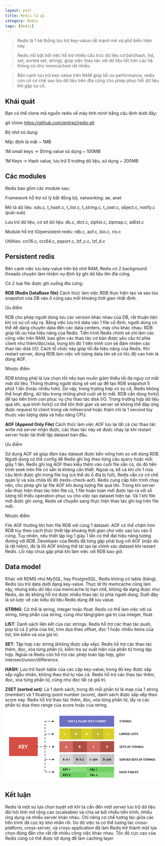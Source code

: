 ```yaml
---
layout: post
title: Redis là gì
category: Redis
tags: [Redis]
---
```


> Redis là 1 hệ thống lưu trữ key-value rất mạnh mẽ và phổ biến hiện nay.

> Redis nổi bật bởi việc hỗ trợ nhiều cấu trúc dữ liệu cơ bản(hash, list, set, sorted set, string), giúp việc thao tác với dữ liệu tốt hơn các hệ thống cũ như memcached rất nhiều.

> Bên cạnh lưu trữ key-value trên RAM giúp tối ưu performance, redis còn có cơ chế sao lưu dữ liệu trên đĩa cứng cho phép phục hồi dữ liệu khi gặp sự cố.

## Khái quát

Bạn có thể clone mã nguồn redis về máy tính mình bằng câu lệnh dưới đây:

git clone https://github.com/antirez/redis.git

Bộ nhớ sử dụng:

Mặc định là mất ~ 1MB

1M small keys -> String value sử dụng ~ 100MB

1M Keys -> Hash value, lưu trữ 5 trường dữ liệu, sử dụng ~ 200MB

## Các modules

Redis bao gồm các module sau:

Framework hỗ trợ xử lý bất đồng bộ, networking: ae, anet

Mô tả dữ liệu: sds.c, t_hash.c, t_list.c, t_string.c, t_zset.c, object.c, notify.c (pub-sub)

Lưu trữ dữ liệu, cơ sở dữ liệu: db.c, dict.c, ziplist.c, zipmap.c, adlist.c

Module hỗ trợ IO/persistent redis: rdb.c, aof.c, bio.c, rio.c

Utilities: crc16.c, crc64.c, pqsort.c, lzf_c.c, lzf_d.c

## Persistent redis

Bên cạnh việc lưu key-value trên bộ nhớ RAM, Redis có 2 background threads chuyên làm nhiệm vụ định kỳ ghi dữ liệu lên đĩa cứng.

Có 2 loại file được ghi xuống đĩa cứng:

**RDB (Redis DataBase file)** Cách thức làm việc RDB thực hiện tạo và sao lưu snapshot của DB vào ổ cứng sau mỗi khoảng thời gian nhất định.

Ưu điểm

RDB cho phép người dùng lưu các version khác nhau của DB, rất thuận tiện khi có sự cố xảy ra. Bằng việc lưu trữ data vào 1 file cố định, người dùng có thể dễ dàng chuyển data đến các data centers, máy chủ khác nhau. RDB giúp tối ưu hóa hiệu năng của Redis. Tiến trình Redis chính sẽ chỉ làm các công việc trên RAM, bao gồm các thao tác cơ bản được yêu cầu từ phía client như thêm/đọc/xóa, trong khi đó 1 tiến trình con sẽ đảm nhiệm các thao tác disk I/O. Cách tổ chức này giúp tối đa hiệu năng của Redis. Khi restart server, dùng RDB làm việc với lượng data lớn sẽ có tốc độ cao hơn là dùng AOF.

Nhược điểm

RDB không phải là lựa chọn tốt nếu bạn muốn giảm thiểu tối đa nguy cơ mất mát dữ liệu. Thông thường người dùng sẽ set up để tạo RDB snapshot 5 phút 1 lần (hoặc nhiều hơn). Do vậy, trong trường hợp có sự cố, Redis không thể hoạt động, dữ liệu trong những phút cuối sẽ bị mất. RDB cần dùng fork() để tạo tiến trình con phục vụ cho thao tác disk I/O. Trong trường hợp dữ liệu quá lớn, quá trình fork() có thể tốn thời gian và server sẽ không thể đáp ứng được request từ client trong vài milisecond hoặc thậm chí là 1 second tùy thuộc vào lượng data và hiệu năng CPU.

**AOF (Append Only File)** Cách thức làm việc AOF lưu lại tất cả các thao tác write mà server nhận được, các thao tác này sẽ được chạy lại khi restart server hoặc tái thiết lập dataset ban đầu.

Ưu điểm

Sử dụng AOF sẽ giúp đảm bảo dataset được bền vững hơn so với dùng RDB. Người dùng có thể config để Redis ghi log theo từng câu query hoặc mỗi giây 1 lần. Redis ghi log AOF theo kiểu thêm vào cuối file sẵn có, do đó tiến trình seek trên file có sẵn là không cần thiết. Ngoài ra, kể cả khi chỉ 1 nửa câu lệnh được ghi trong file log (có thể do ổ đĩa bị full), Redis vẫn có cơ chế quản lý và sửa chữa lối đó (redis-check-aof). Redis cung cấp tiến trình chạy nền, cho phép ghi lại file AOF khi dung lượng file quá lớn. Trong khi server vẫn thực hiện thao tác trên file cũ, 1 file hoàn toàn mới được tạo ra với số lượng tối thiểu operation phục vụ cho việc tạo dataset hiện tại. Và 1 khi file mới được ghi xong, Redis sẽ chuyển sang thực hiện thao tác ghi log trên file mới.

Nhược điểm

File AOF thường lớn hơn file RDB với cùng 1 dataset. AOF có thể chậm hơn RDB tùy theo cách thức thiết lập khoảng thời gian cho việc sao lưu vào ổ cứng. Tuy nhiên, nếu thiết lập log 1 giây 1 lần có thể đạt hiệu năng tương đương với RDB. Developer của Redis đã từng gặp phải bug với AOF (mặc dù là rất hiếm), đó là lỗi AOF không thể tái tạo lại chính xác dataset khi restart Redis. Lỗi này chưa gặp phải khi làm việc với RDB bao giờ.

## Data model

Khác với RDMS như MySQL, hay PostgreSQL, Redis không có table (bảng). Redis lưu trữ data dưới dạng key-value. Thực tế thì memcache cũng làm vậy, nhưng kiểu dữ liệu của memcache bị hạn chế, không đa dạng được như Redis, do đó không hỗ trợ được nhiều thao tác từ phía người dùng. Dưới đây là sơ lược về các kiểu dữ liệu Redis dùng để lưu value.

**STRING**: Có thể là string, integer hoặc float. Redis có thể làm việc với cả string, từng phần của string, cũng như tăng/giảm giá trị của integer, float.

**LIST**: Danh sách liên kết của các strings. Redis hỗ trợ các thao tác push, pop từ cả 2 phía của list, trim dựa theo offset, đọc 1 hoặc nhiều items của list, tìm kiếm và xóa giá trị.

**SET**: Tập hợp các string (không được sắp xếp). Redis hỗ trợ các thao tác thêm, đọc, xóa từng phần tử, kiểm tra sự xuất hiện của phần tử trong tập hợp. Ngoài ra Redis còn hỗ trợ các phép toán tập hợp, gồm intersect/union/difference.

**HASH**: Lưu trữ hash table của các cặp key-value, trong đó key được sắp xếp ngẫu nhiên, không theo thứ tự nào cả. Redis hỗ trợ các thao tác thêm, đọc, xóa từng phần tử, cũng như đọc tất cả giá trị.

**ZSET (sorted set)**: Là 1 danh sách, trong đó mỗi phần tử là map của 1 string (member) và 1 floating-point number (score), danh sách được sắp xếp theo score này. Redis hỗ trợ thao tác thêm, đọc, xóa từng phần tử, lấy ra các phần tử dựa theo range của score hoặc của string.

![](/images/posts/redis/redis-data-structure-types.jpeg)

## Kết luận

Redis là một sự lựa chọn tuyệt vời khi ta cần đến một server lưu trữ dữ liệu đòi hỏi tính mở rộng cao (scaleable) và chia sẻ bởi nhiều tiến trình, nhiều ứng dụng và nhiều server khác nhau. Chỉ riêng cơ chế tương tác giữa các tiến trình đã cực kỳ khó nhằn rồi. Do đó việc ta có thể tương tác cross-platform, cross-server, và cross-application đã làm Redis trở thành một lựa chọn đúng đắn cho rất rất nhiều công việc khác nhau. Tốc độ cực cao của Redis cũng có thể được lợi dụng để làm caching layer

